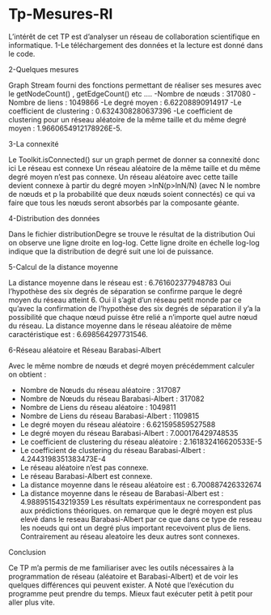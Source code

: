 # Tp-Mesures-RI

L’intérêt de cet TP est d’analyser un réseau de collaboration scientifique en informatique.
1-Le téléchargement des données et la lecture est donné dans le code. 

2-Quelques mesures
 
Graph Stream fourni des fonctions permettant de réaliser ses mesures
 avec le getNodeCount() , getEdgeCount() etc ….
-Nombre de nœuds : 317080 
-Nombre de liens : 1049866
-Le degré moyen : 6.62208890914917
-Le coefficient de clustering : 0.6324308280637396
-Le coefficient de clustering pour un réseau aléatoire
 de la même taille et du même degré moyen : 1.9660654912178926E-5.

3-La connexité 

Le Toolkit.isConnected() sur un graph permet de donner sa connexité donc ici
Le réseau est connexe
Un réseau aléatoire de la même taille et du même degré moyen n’est pas connexe.
Un réseau aléatoire avec cette taille devient connexe à partir du degré moyen 
<k> >lnN(p>lnN/N)  (avec N le nombre de nœuds et p la probabilité que deux nœuds soient connectés) 
ce qui va faire que tous les nœuds seront absorbés par la composante géante.

4-Distribution des données

Dans le fichier distributionDegre se trouve le résultat de la distribution 
Oui on observe une ligne droite en log-log. Cette ligne droite en échelle log-log indique que la distribution de degré suit une loi de puissance.

5-Calcul de la distance moyenne 

La distance moyenne dans le réseau est : 6.761602377948783
Oui l’hypothèse des six degrés de séparation se confirme parque le degré moyen du réseau atteint 6.
Oui il s’agit d’un réseau petit monde par ce qu’avec la confirmation de l’hypothèse des six degrés de séparation il y’a la possibilité que chaque nœud puisse être relié a n’importe quel autre nœud du réseau. 
La distance moyenne dans le réseau aléatoire de même caractéristique est : 6.698564297731546.

6-Réseau aléatoire et Réseau Barabasi-Albert

Avec le même nombre de nœuds et degré moyen précédemment calculer on obtient :
- Nombre de Nœuds du réseau aléatoire : 317087
- Nombre de Nœuds du réseau Barabasi-Albert : 317082
- Nombre de Liens du réseau aléatoire : 1049811
- Nombre de Liens du réseau Barabasi-Albert : 1109815
- Le degré moyen du réseau aléatoire : 6.621595859527588
- Le degré moyen du réseau Barabasi-Albert : 7.000176429748535
- Le coefficient de clustering du réseau aléatoire : 2.161832416620533E-5
- Le coefficient de clustering du réseau Barabasi-Albert : 4.2443198351383473E-4
- Le réseau aléatoire n’est pas connexe.
- Le réseau Barabasi-Albert est connexe.
- La distance moyenne dans le réseau aléatoire est : 6.700887426332674
- La distance moyenne dans le réseau de Barabasi-Albert est : 4.988951543219359
 Les résultats expérimentaux ne correspondent pas aux prédictions théoriques.
on remarque que le degré moyen est plus elevé dans le reseau Barabasi-Albert par ce que dans ce type de reseau les noeuds qui ont un degré plus important recevoivent plus de liens.
Contrairement au réseau aleatoire les deux autres sont connexes.

Conclusion 

Ce TP m’a permis de me familiariser avec les outils nécessaires à la programmation de réseau (aléatoire et Barabasi-Albert) et de voir les quelques différences qui peuvent exister. 
A Noté que l’exécution du programme peut prendre du temps. Mieux faut exécuter petit à petit pour aller plus vite.



